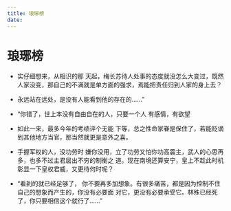 ```yaml
---
title: 琅琊榜
date: 
---
```


# 琅琊榜

- 实仔细想来，从相识的那 天起，梅长苏待人处事的态度就没怎么大变过，既然人家没变，那自己的不满就是单方面的强求，焉能把责任归到人家的身上去？

- 永远站在远处，是没有人能看到他的存在的……”

- “你错了，世上本没有自由自在的人，只要一个人 有感情，有欲望

- 如此一来，最多今年的考绩评个无能 下等，总之性命家眷是保住了，若能贬谪到其他地方当官，那当然就更是意外之喜。

- 手握军权的人，没功劳时 嫌你没用，立了功劳又怕你功高震主，武人的心思再多，也多不过主君层出不穷的制衡之 道。现在南境还算安宁，皇上不趁此时机彰显一下皇权君威，又更待何时呢？

- “看到的就已经足够了， 你不要再多加想象。有很多痛苦，都是因为控制不住自己的想象而产生的，你没有必要面 对它，更没有必要承受它。林殊已经死了，你只要相信这个就行了……”